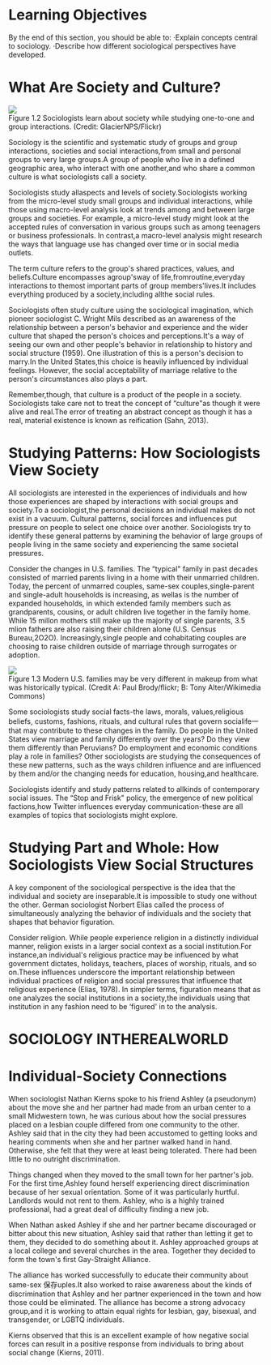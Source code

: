 # Learning Objectives

By the end of this section, you should be able to: ·Explain concepts central to sociology. ·Describe how different sociological perspectives have developed.

# What Are Society and Culture?

![](https://taloversea.blob.core.chinacloudapi.cn/601public101/learnyourway/upload/pdf/66618c7ad14ef969d563d830f356b8593a410412b2dcfb5baa2d079ed738344d.jpg)  
Figure 1.2 Sociologists learn about society while studying one-to-one and group interactions. (Credit: GlacierNPS/Flickr)

Sociology is the scientific and systematic study of groups and group interactions, societies and social interactions,from small and personal groups to very large groups.A group of people who live in a defined geographic area, who interact with one another,and who share a common culture is what sociologists call a society.

Sociologists study allaspects and levels of society.Sociologists working from the micro-level study small groups and individual interactions, while those using macro-level analysis look at trends among and between large groups and societies. For example, a micro-level study might look at the accepted rules of conversation in various groups such as among teenagers or business professionals. In contrast,a macro-level analysis might research the ways that language use has changed over time or in social media outlets.

The term culture refers to the group's shared practices, values, and beliefs.Culture encompasses agroup'sway of life,fromroutine,everyday interactions to themost important parts of group members'lives.It includes everything produced by a society,including allthe social rules.

Sociologists often study culture using the sociological imagination, which pioneer sociologist C. Wright Mils described as an awareness of the relationship between a person's behavior and experience and the wider culture that shaped the person's choices and perceptions.It's a way of seeing our own and other people's behavior in relationship to history and social structure (1959). One illustration of this is a person's decision to marry.In the United States,this choice is heavily influenced by individual feelings. However, the social acceptability of marriage relative to the person's circumstances also plays a part.

Remember,though, that culture is a product of the people in a society. Sociologists take care not to treat the concept of “culture"as though it were alive and real.The error of treating an abstract concept as though it has a real, material existence is known as reification (Sahn, 2013).

# Studying Patterns: How Sociologists View Society

All sociologists are interested in the experiences of individuals and how those experiences are shaped by interactions with social groups and society.To a sociologist,the personal decisions an individual makes do not exist in a vacuum. Cultural patterns, social forces and influences put pressure on people to select one choice over another. Sociologists try to identify these general patterns by examining the behavior of large groups of people living in the same society and experiencing the same societal pressures.

Consider the changes in U.S. families. The “typical" family in past decades consisted of married parents living in a home with their unmarried children. Today, the percent of unmarred couples, same-sex couples,single-parent and single-adult households is increasing, as wellas is the number of expanded households, in which extended family members such as grandparents, cousins, or adult children live together in the family home. While 15 millon mothers still make up the majority of single parents, 3.5 mlion fathers are also raising their children alone (U.S. Census Bureau,2O2O). Increasingly,single people and cohabitating couples are choosing to raise children outside of marriage through surrogates or adoption.

![](https://taloversea.blob.core.chinacloudapi.cn/601public101/learnyourway/upload/pdf/d5da19e1d1630effc3cdc6a0c0c4d00c8bb09b295c76b5b5c966ba2bc0c7a624.jpg)  
Figure 1.3 Modern U.S. families may be very different in makeup from what was historically typical. (Credit A: Paul Brody/flickr; B: Tony Alter/Wikimedia Commons)

Some sociologists study social facts-the laws, morals, values,religious beliefs, customs, fashions, rituals, and cultural rules that govern socialife一that may contribute to these changes in the family. Do people in the United States view marriage and family differently over the years? Do they view them differently than Peruvians? Do employment and economic conditions play a role in families? Other sociologists are studying the consequences of these new patterns, such as the ways children influence and are influenced by them and/or the changing needs for education, housing,and healthcare.

Sociologists identify and study patterns related to allkinds of contemporary social issues. The “Stop and Frisk" policy, the emergence of new political factions,how Twitter influences everyday communication-these are all examples of topics that sociologists might explore.

# Studying Part and Whole: How Sociologists View Social Structures

A key component of the sociological perspective is the idea that the individual and society are inseparable.It is impossible to study one without the other. German sociologist Norbert Elias called the process of simultaneously analyzing the behavior of individuals and the society that shapes that behavior figuration.

Consider religion. While people experience religion in a distinctly individual manner, religion exists in a larger social context as a social institution.For instance,an individual's religious practice may be influenced by what government dictates, holidays, teachers, places of worship, rituals, and so on.These influences underscore the important relationship between individual practices of religion and social pressures that influence that religious experience (Elias, 1978). In simpler terms, figuration means that as one analyzes the social institutions in a society,the individuals using that institution in any fashion need to be ‘figured' in to the analysis.

# SOCIOLOGY INTHEREALWORLD

# Individual-Society Connections

When sociologist Nathan Kierns spoke to his friend Ashley (a pseudonym) about the move she and her partner had made from an urban center to a small Midwestern town, he was curious about how the social pressures placed on a lesbian couple differed from one community to the other. Ashley said that in the city they had been accustomed to getting looks and hearing comments when she and her partner walked hand in hand. Otherwise, she felt that they were at least being tolerated. There had been little to no outright discrimination.

Things changed when they moved to the small town for her partner's job. For the first time,Ashley found herself experiencing direct discrimination because of her sexual orientation. Some of it was particularly hurtful. Landlords would not rent to them. Ashley, who is a highly trained professional, had a great deal of difficulty finding a new job.

When Nathan asked Ashley if she and her partner became discouraged or bitter about this new situation, Ashley said that rather than letting it get to them, they decided to do something about it. Ashley approached groups at a local college and several churches in the area. Together they decided to form the town's first Gay-Straight Alliance.

The alliance has worked successfully to educate their community about same-sex 保存uples.It also worked to raise awareness about the kinds of discrimination that Ashley and her partner experienced in the town and how those could be eliminated. The alliance has become a strong advocacy group,and it is working to attain equal rights for lesbian, gay, bisexual, and transgender, or LGBTQ individuals.

Kierns observed that this is an excellent example of how negative social forces can result in a positive response from individuals to bring about social change (Kierns, 2011).